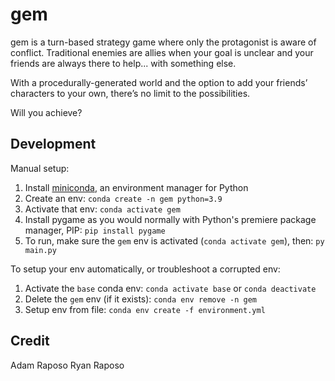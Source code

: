 # gem

gem is a turn-based strategy game where only the protagonist is aware of conflict. Traditional enemies are allies when your goal is unclear and your friends are always there to help... with something else.

With a procedurally-generated world and the option to add your friends’ characters to your own, there’s no limit to the possibilities.

Will you achieve?

## Development

Manual setup:

1. Install [miniconda](https://docs.conda.io/en/latest/miniconda.html), an environment manager for Python
2. Create an env: `conda create -n gem python=3.9`
3. Activate that env: `conda activate gem`
4. Install pygame as you would normally with Python's premiere package manager, PIP: `pip install pygame`
5. To run, make sure the `gem` env is activated (`conda activate gem`), then: `py main.py`

To setup your env automatically, or troubleshoot a corrupted env:

1. Activate the `base` conda env: `conda activate base` or `conda deactivate`
2. Delete the `gem` env (if it exists): `conda env remove -n gem`
2. Setup env from file: `conda env create -f environment.yml`

## Credit

Adam Raposo
Ryan Raposo
